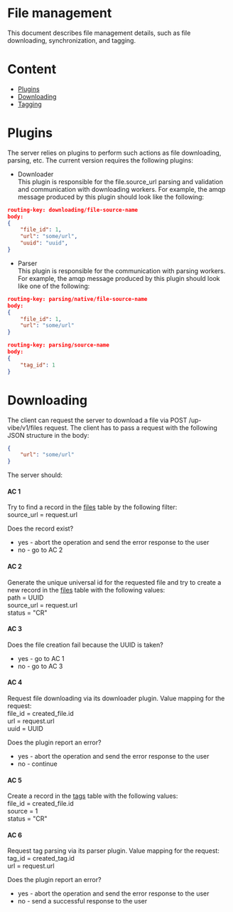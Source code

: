 # File management

This document describes file management details, such as file downloading, synchronization, and tagging.

# Content

- [Plugins](#plugins)
- [Downloading](#downloading)
- [Tagging](#tagging)

# Plugins  

The server relies on plugins to perform such actions as file downloading, parsing, etc. The current version requires the following plugins:
- Downloader  
This plugin is responsible for the file.source_url parsing and validation and communication with downloading workers. For example, the amqp message produced by this plugin should look like the following:
```json
routing-key: downloading/file-source-name
body:
{
    "file_id": 1,
    "url": "some/url",
    "uuid": "uuid",
}
```
- Parser  
This plugin is responsible for the communication with parsing workers. For example, the amqp message produced by this plugin should look like one of the following:
```json
routing-key: parsing/native/file-source-name
body:
{
    "file_id": 1,
    "url": "some/url"
}
```
```json
routing-key: parsing/source-name
body:
{
    "tag_id": 1
}
```

# Downloading  

The client can request the server to download a file via POST /up-vibe/v1/files request. The client has to pass a request with the following JSON structure in the body:
```json
{
    "url": "some/url"
}
```

The server should:

#### AC 1

Try to find a record in the [files](../database/files/files.md) table by the following filter:  
source_url = request.url  

Does the record exist?
- yes - abort the operation and send the error response to the user
- no - go to AC 2

#### AC 2

Generate the unique universal id for the requested file and try to create a new record in the [files](../database/files/files.md) table with the following values:  
path = UUID  
source_url = request.url  
status = "CR"  

#### AC 3

Does the file creation fail because the UUID is taken?
- yes - go to AC 1
- no - go to AC 3

#### AC 4

Request file downloading via its downloader plugin.
Value mapping for the request:  
file_id = created_file.id  
url = request.url  
uuid = UUID  

Does the plugin report an error?
- yes - abort the operation and send the error response to the user
- no - continue

#### AC 5

Create a record in the [tags](../database/tags/tags.md) table with the following values:  
file_id = created_file.id   
source = 1  
status = "CR"  

#### AC 6

Request tag parsing via its parser plugin.
Value mapping for the request:  
tag_id = created_tag.id  
url = request.url  

Does the plugin report an error?
- yes - abort the operation and send the error response to the user
- no - send a successful response to the user